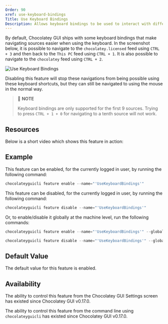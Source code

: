 ```yaml
---
Order: 90
xref: use-keyboard-bindings
Title: Use Keyboard Bindings
Description: Allows keyboard bindings to be used to interact with different areas of the Chocolatey GUI User Interface
---
```


By default, Chocolatey GUI ships with some keyboard bindings that make navigating sources easier when using the
keyboard.  In the screenshot below, it is possible to navigate to the `chocolatey.licensed` feed using `CTRL + 3` and
then back to the `This PC` feed using `CTRL + 1`.  It is also possible to navigate to the `chocolatey` feed using
`CTRL + 2`.

![Use Keyboard Bindings](/assets/images/chocolatey-gui/feature_use_keyboard_bindings.png "Use Keyboard Bindings")

Disabling this feature will stop these navigations from being possible using these keyboard shortcuts, but they can
still be navigated to using the mouse in the normal way.

> :memo: **NOTE**
>
>Keyboard bindings are only supported for the first 9 sources.  Trying to press `CTRL + 1 + 0` for navigating to a tenth source will not work.

## Resources

Below is a short video which shows this feature in action:

## Example

This feature can be enabled, for the currently logged in user, by running the following command:

```powershell
chocolateyguicli feature enable --name="'UseKeyboardBindings'"
```

This feature can be disabled, for the currently logged in user, by running the following command:

```powershell
chocolateyguicli feature disable --name="'UseKeyboardBindings'"
```

Or, to enable/disable it globally at the machine level, run the following commands:

```powershell
chocolateyguicli feature enable --name="'UseKeyboardBindings'" --global

chocolateyguicli feature disable --name="'UseKeyboardBindings'" --global
```

## Default Value

The default value for this feature is enabled.

## Availability

The ability to control this feature from the Chocolatey GUI Settings screen has existed since Chocolatey GUI v0.17.0.

The ability to control this feature from the command line using `chocolateyguicli` has existed since Chocolatey GUI
v0.17.0.
